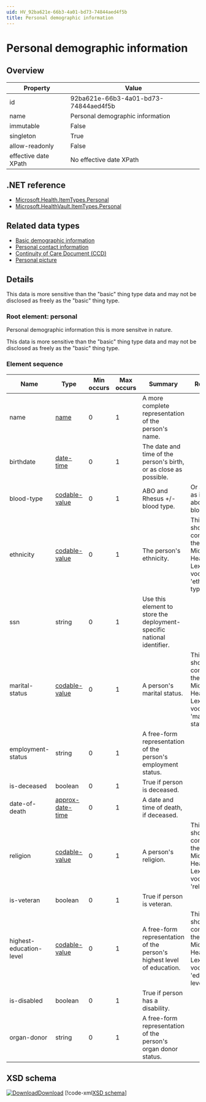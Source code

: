 ```yaml
---
uid: HV_92ba621e-66b3-4a01-bd73-74844aed4f5b
title: Personal demographic information
---
```


# Personal demographic information

## Overview

Property|Value
---|---
id|92ba621e-66b3-4a01-bd73-74844aed4f5b
name|Personal demographic information
immutable|False
singleton|True
allow-readonly|False
effective date XPath|No effective date XPath

## .NET reference
- [Microsoft.Health.ItemTypes.Personal](https://docs.microsoft.com/dotnet/api/microsoft.health.itemtypes.personal)
- [Microsoft.HealthVault.ItemTypes.Personal](https://docs.microsoft.com/dotnet/api/microsoft.healthvault.itemtypes.personal)

## Related data types

- [Basic demographic information](xref:HV_3b3e6b16-eb69-483c-8d7e-dfe116ae6092)
- [Personal contact information](xref:HV_162dd12d-9859-4a66-b75f-96760d67072b)
- [Continuity of Care Document (CCD)](xref:HV_9c48a2b8-952c-4f5a-935d-f3292326bf54)
- [Personal picture](xref:HV_a5294488-f865-4ce3-92fa-187cd3b58930)

## Details
This data is more sensitive than the "basic" thing type data and may not be disclosed as freely as the "basic" thing type.

<a name='personal'></a>

### Root element: personal

Personal demographic information this is more sensitve in nature.

This data is more sensitive than the "basic" thing type data and may not be disclosed as freely as the "basic" thing type.

### Element sequence

Name|Type|Min occurs|Max occurs|Summary|Remarks|Preferred Vocabulary
---|---|---|---|---|---|---
name|[name](xref:HV_3e730686-781f-4616-aa0d-817bba8eb141#name)|0|1|A more complete representation of the person's name.||
birthdate|[date-time](xref:HV_File_dates#date-time)|0|1|The date and time of the person's birth, or as close as possible.||
blood-type|[codable-value](xref:HV_3e730686-781f-4616-aa0d-817bba8eb141#codable-value)|0|1|ABO and Rhesus +/- blood type.|Or as much as is known about the blood type.|[blood-types](xref:HV_b365d7f9-88a3-4506-9062-cfe5e9f7f3a3)
ethnicity|[codable-value](xref:HV_3e730686-781f-4616-aa0d-817bba8eb141#codable-value)|0|1|The person's ethnicity.|This value should come from the Microsoft Health Lexicon vocabulary 'ethnicity-types'.|ethnicity
ssn|string|0|1|Use this element to store the deployment-specific national identifier.||
marital-status|[codable-value](xref:HV_3e730686-781f-4616-aa0d-817bba8eb141#codable-value)|0|1|A person's marital status.|This value should come from the Microsoft Health Lexicon vocabulary 'marital-status'.|[marital-status](xref:HV_bff128b7-110a-41f9-93a2-e1cf52346c81)
employment-status|string|0|1|A free-form representation of the person's employment status.||
is-deceased|boolean|0|1|True if person is deceased.||
date-of-death|[approx-date-time](xref:HV_File_dates#approx-date-time)|0|1|A date and time of death, if deceased.||
religion|[codable-value](xref:HV_3e730686-781f-4616-aa0d-817bba8eb141#codable-value)|0|1|A person's religion.|This value should come from the Microsoft Health Lexicon vocabulary 'religion'.|[religion](xref:HV_6a17396c-f164-4ce9-b2e9-2c20ada2f95d)
is-veteran|boolean|0|1|True if person is veteran.||
highest-education-level|[codable-value](xref:HV_3e730686-781f-4616-aa0d-817bba8eb141#codable-value)|0|1|A free-form representation of the person's highest level of education.|This value should come from the Microsoft Health Lexicon vocabulary 'education-level'.|[education-level](xref:HV_28868b97-e476-47a0-8fc0-7d4565605e31)
is-disabled|boolean|0|1|True if person has a disability.||
organ-donor|string|0|1|A free-form representation of the person's organ donor status.||

## XSD schema
[![Download](/healthvault/images/download.png)Download](../xsd/personal.xsd)
[!code-xml[XSD schema](../xsd/personal.xsd)]
